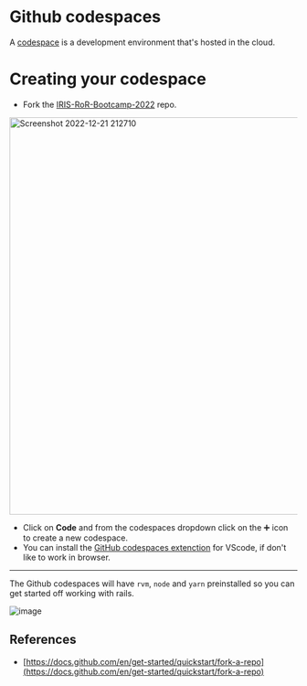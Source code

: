 # Github codespaces
A [codespace](https://docs.github.com/en/codespaces/overview) is a development environment that's hosted in the cloud.

# Creating your codespace
* Fork the [IRIS-RoR-Bootcamp-2022](https://github.com/IRIS-NITK/IRIS-RoR-Bootcamp-2022) repo.

<img width="695" alt="Screenshot 2022-12-21 212710" src="https://user-images.githubusercontent.com/66632353/208948037-8bbf1260-e35d-462b-b5af-15040458e9d3.png">

* Click on **Code** and from the codespaces dropdown click on the ➕ icon to create a new codespace.
* You can install the [GitHub codespaces extenction](https://marketplace.visualstudio.com/items?itemName=GitHub.codespaces)
for VScode, if don't like to work in browser.

------------------------------------------------------------------------

The Github codespaces will have `rvm`, `node` and `yarn` preinstalled so you can get started off working with rails.

![image](https://user-images.githubusercontent.com/66632353/208957960-e61db7c7-c9f7-4989-9e07-87aab5185c29.png)

## References
* [https://docs.github.com/en/get-started/quickstart/fork-a-repo](https://docs.github.com/en/get-started/quickstart/fork-a-repo)
